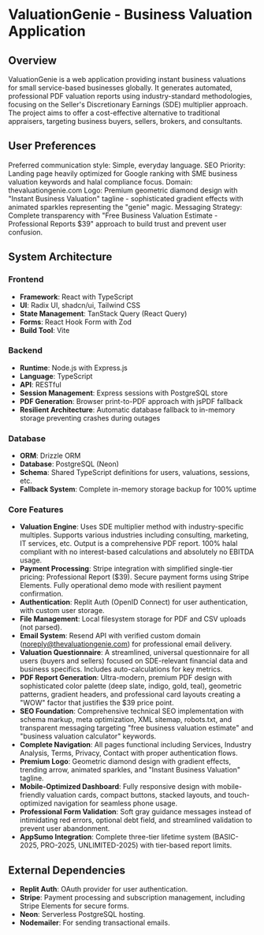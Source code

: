 # ValuationGenie - Business Valuation Application

## Overview

ValuationGenie is a web application providing instant business valuations for small service-based businesses globally. It generates automated, professional PDF valuation reports using industry-standard methodologies, focusing on the Seller's Discretionary Earnings (SDE) multiplier approach. The project aims to offer a cost-effective alternative to traditional appraisers, targeting business buyers, sellers, brokers, and consultants.

## User Preferences

Preferred communication style: Simple, everyday language.
SEO Priority: Landing page heavily optimized for Google ranking with SME business valuation keywords and halal compliance focus.
Domain: thevaluationgenie.com
Logo: Premium geometric diamond design with "Instant Business Valuation" tagline - sophisticated gradient effects with animated sparkles representing the "genie" magic.
Messaging Strategy: Complete transparency with "Free Business Valuation Estimate - Professional Reports $39" approach to build trust and prevent user confusion.

## System Architecture

### Frontend
- **Framework**: React with TypeScript
- **UI**: Radix UI, shadcn/ui, Tailwind CSS
- **State Management**: TanStack Query (React Query)
- **Forms**: React Hook Form with Zod
- **Build Tool**: Vite

### Backend
- **Runtime**: Node.js with Express.js
- **Language**: TypeScript
- **API**: RESTful
- **Session Management**: Express sessions with PostgreSQL store
- **PDF Generation**: Browser print-to-PDF approach with jsPDF fallback
- **Resilient Architecture**: Automatic database fallback to in-memory storage preventing crashes during outages

### Database
- **ORM**: Drizzle ORM
- **Database**: PostgreSQL (Neon)
- **Schema**: Shared TypeScript definitions for users, valuations, sessions, etc.
- **Fallback System**: Complete in-memory storage backup for 100% uptime

### Core Features
- **Valuation Engine**: Uses SDE multiplier method with industry-specific multiples. Supports various industries including consulting, marketing, IT services, etc. Output is a comprehensive PDF report. 100% halal compliant with no interest-based calculations and absolutely no EBITDA usage.
- **Payment Processing**: Stripe integration with simplified single-tier pricing: Professional Report ($39). Secure payment forms using Stripe Elements. Fully operational demo mode with resilient payment confirmation.
- **Authentication**: Replit Auth (OpenID Connect) for user authentication, with custom user storage.
- **File Management**: Local filesystem storage for PDF and CSV uploads (not parsed).
- **Email System**: Resend API with verified custom domain (noreply@thevaluationgenie.com) for professional email delivery.
- **Valuation Questionnaire**: A streamlined, universal questionnaire for all users (buyers and sellers) focused on SDE-relevant financial data and business specifics. Includes auto-calculations for key metrics.
- **PDF Report Generation**: Ultra-modern, premium PDF design with sophisticated color palette (deep slate, indigo, gold, teal), geometric patterns, gradient headers, and professional card layouts creating a "WOW" factor that justifies the $39 price point.
- **SEO Foundation**: Comprehensive technical SEO implementation with schema markup, meta optimization, XML sitemap, robots.txt, and transparent messaging targeting "free business valuation estimate" and "business valuation calculator" keywords.
- **Complete Navigation**: All pages functional including Services, Industry Analysis, Terms, Privacy, Contact with proper authentication flows.
- **Premium Logo**: Geometric diamond design with gradient effects, trending arrow, animated sparkles, and "Instant Business Valuation" tagline.
- **Mobile-Optimized Dashboard**: Fully responsive design with mobile-friendly valuation cards, compact buttons, stacked layouts, and touch-optimized navigation for seamless phone usage.
- **Professional Form Validation**: Soft gray guidance messages instead of intimidating red errors, optional debt field, and streamlined validation to prevent user abandonment.
- **AppSumo Integration**: Complete three-tier lifetime system (BASIC-2025, PRO-2025, UNLIMITED-2025) with tier-based report limits.

## External Dependencies

- **Replit Auth**: OAuth provider for user authentication.
- **Stripe**: Payment processing and subscription management, including Stripe Elements for secure forms.
- **Neon**: Serverless PostgreSQL hosting.
- **Nodemailer**: For sending transactional emails.